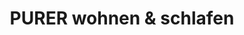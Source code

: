 ---
title: "PURER wohnen & schlafen"
url: /kirchberg-an-der-pielach/purer-wohnen-und-schlafen/
shop: Betten
---